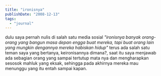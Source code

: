 ```yaml
---
title: "ironisnya"
publishDate: "2008-12-13"
tags:
  - "journal"
---
```


dulu saya pernah nulis di salah satu media sosial *"ironisnya banyak orang-orang yang bangun masa depan engga buat mereka, tapi buat orang lain yang mungkin dengannya mereka habiskan hidup"* terus ada salah satu teman saya yang bertanya, keironisannya dimana?, saat itu saya menjawab ada sebagian orang yang sampai tertutup mata nya dan mengharapkan sesosok mahluk yang eksak, sehingga pada akhirnya mereka mau menunggu yang itu entah sampai kapan.
